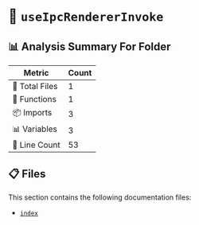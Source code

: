 # 📁 `useIpcRendererInvoke`

## 📊 Analysis Summary For Folder

| Metric | Count |
|--------|-------|
| 📁 Total Files | 1 |
| 🔧 Functions | 1 |
| 📦 Imports | 3 |
| 📊 Variables | 3 |
| 🔢 Line Count | 53 |


## 📋 Files

This section contains the following documentation files:

- [`index`](./index.md)